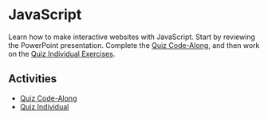 # JavaScript
Learn how to make interactive websites with JavaScript. Start by reviewing the PowerPoint presentation. Complete the [Quiz Code-Along](QuizCodeAlong.md), and then work on the [Quiz Individual Exercises](QuizIndividual.md).

## Activities
- [Quiz Code-Along](QuizCodeAlong.md)
- [Quiz Individual](QuizIndividual.md)